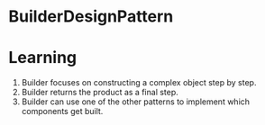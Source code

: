 # BuilderDesignPattern
# Learning 

1. Builder focuses on constructing a complex object step by step. 
2. Builder returns the product as a final step.
3. Builder can use one of the other patterns to implement which components get built.
